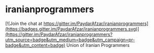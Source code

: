 # iranianprogrammers

[![Join the chat at https://gitter.im/PaydarAfzar/iranianprogrammers](https://badges.gitter.im/PaydarAfzar/iranianprogrammers.svg)](https://gitter.im/PaydarAfzar/iranianprogrammers?utm_source=badge&utm_medium=badge&utm_campaign=pr-badge&utm_content=badge)
Union of Iranian Programmers
